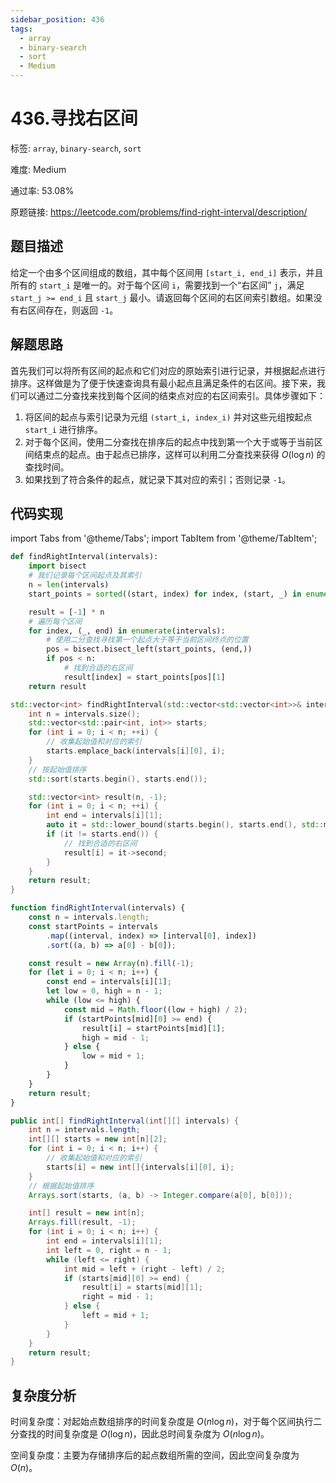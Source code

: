 ```yaml
---
sidebar_position: 436
tags:
  - array
  - binary-search
  - sort
  - Medium
---
```


# 436.寻找右区间

标签: `array`, `binary-search`, `sort`

难度: Medium

通过率: 53.08%

原题链接: https://leetcode.com/problems/find-right-interval/description/

## 题目描述
给定一个由多个区间组成的数组，其中每个区间用 `[start_i, end_i]` 表示，并且所有的 `start_i` 是唯一的。对于每个区间 `i`，需要找到一个“右区间” `j`，满足 `start_j >= end_i` 且 `start_j` 最小。请返回每个区间的右区间索引数组。如果没有右区间存在，则返回 `-1`。

## 解题思路
首先我们可以将所有区间的起点和它们对应的原始索引进行记录，并根据起点进行排序。这样做是为了便于快速查询具有最小起点且满足条件的右区间。接下来，我们可以通过二分查找来找到每个区间的结束点对应的右区间索引。具体步骤如下：

1. 将区间的起点与索引记录为元组 `(start_i, index_i)` 并对这些元组按起点 `start_i` 进行排序。
2. 对于每个区间，使用二分查找在排序后的起点中找到第一个大于或等于当前区间结束点的起点。由于起点已排序，这样可以利用二分查找来获得 $O(\log n)$ 的查找时间。
3. 如果找到了符合条件的起点，就记录下其对应的索引；否则记录 `-1`。

## 代码实现
import Tabs from '@theme/Tabs';
import TabItem from '@theme/TabItem';

<Tabs>
<TabItem value="python" label="Python">

```python
def findRightInterval(intervals):
    import bisect
    # 我们记录每个区间起点及其索引
    n = len(intervals)
    start_points = sorted((start, index) for index, (start, _) in enumerate(intervals))

    result = [-1] * n
    # 遍历每个区间
    for index, (_, end) in enumerate(intervals):
        # 使用二分查找寻找第一个起点大于等于当前区间终点的位置
        pos = bisect.bisect_left(start_points, (end,))
        if pos < n:
            # 找到合适的右区间
            result[index] = start_points[pos][1]
    return result
```

</TabItem>
<TabItem value="cpp" label="C++">

```cpp
std::vector<int> findRightInterval(std::vector<std::vector<int>>& intervals) {
    int n = intervals.size();
    std::vector<std::pair<int, int>> starts;
    for (int i = 0; i < n; ++i) {
        // 收集起始值和对应的索引
        starts.emplace_back(intervals[i][0], i);
    }
    // 按起始值排序
    std::sort(starts.begin(), starts.end());

    std::vector<int> result(n, -1);
    for (int i = 0; i < n; ++i) {
        int end = intervals[i][1];
        auto it = std::lower_bound(starts.begin(), starts.end(), std::make_pair(end, 0));
        if (it != starts.end()) {
            // 找到合适的右区间
            result[i] = it->second;
        }
    }
    return result;
}
```

</TabItem>
<TabItem value="javascript" label="JavaScript">

```javascript
function findRightInterval(intervals) {
    const n = intervals.length;
    const startPoints = intervals
        .map((interval, index) => [interval[0], index])
        .sort((a, b) => a[0] - b[0]);

    const result = new Array(n).fill(-1);
    for (let i = 0; i < n; i++) {
        const end = intervals[i][1];
        let low = 0, high = n - 1;
        while (low <= high) {
            const mid = Math.floor((low + high) / 2);
            if (startPoints[mid][0] >= end) {
                result[i] = startPoints[mid][1];
                high = mid - 1;
            } else {
                low = mid + 1;
            }
        }
    }
    return result;
}
```

</TabItem>
<TabItem value="java" label="Java">

```java
public int[] findRightInterval(int[][] intervals) {
    int n = intervals.length;
    int[][] starts = new int[n][2];
    for (int i = 0; i < n; i++) {
        // 收集起始值和对应的索引
        starts[i] = new int[]{intervals[i][0], i};
    }
    // 根据起始值排序
    Arrays.sort(starts, (a, b) -> Integer.compare(a[0], b[0]));

    int[] result = new int[n];
    Arrays.fill(result, -1);
    for (int i = 0; i < n; i++) {
        int end = intervals[i][1];
        int left = 0, right = n - 1;
        while (left <= right) {
            int mid = left + (right - left) / 2;
            if (starts[mid][0] >= end) {
                result[i] = starts[mid][1];
                right = mid - 1;
            } else {
                left = mid + 1;
            }
        }
    }
    return result;
}
```

</TabItem>
</Tabs>

## 复杂度分析
时间复杂度：对起始点数组排序的时间复杂度是 $O(n \log n)$，对于每个区间执行二分查找的时间复杂度是 $O(\log n)$，因此总时间复杂度为 $O(n \log n)$。  
  
空间复杂度：主要为存储排序后的起点数组所需的空间，因此空间复杂度为 $O(n)$。
